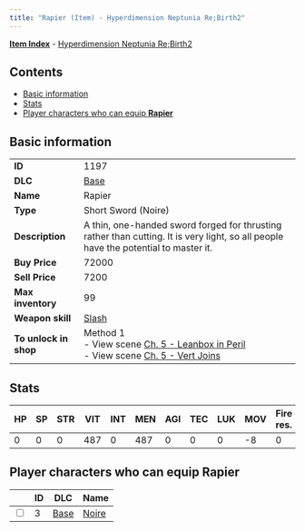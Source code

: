 ```yaml
---
title: "Rapier (Item) - Hyperdimension Neptunia Re;Birth2"
---
```


[**Item Index**](/neptunia/rb2/item/index.html) - [Hyperdimension Neptunia Re;Birth2](/neptunia/rb2)

## Contents

- [Basic information](#basic-information)
- [Stats](#stats)
- [Player characters who can equip **Rapier**](#player-characters-who-can-equip-rapier)

## Basic information

|   |   |
| -- | -- |
| **ID** | 1197 |
| **DLC** | [Base](/neptunia/rb2/dlc/0-base.html) |
| **Name** | Rapier |
| **Type** | Short Sword (Noire) |
| **Description** | A thin, one-handed sword forged for thrusting rather than cutting. It is very light, so all people have the potential to master it. |
| **Buy Price** | 72000 |
| **Sell Price** | 7200 |
| **Max inventory** | 99 |
| **Weapon skill** | [Slash](/neptunia/rb2/skill/0-1002-slash.html) |
| **To unlock in shop** | Method 1<br />- View scene [Ch. 5 - Leanbox in Peril](/neptunia/rb2/scene/0-366-ch-5-leanbox-in-peril.html)<br />- View scene [Ch. 5 - Vert Joins](/neptunia/rb2/scene/0-376-ch-5-vert-joins.html) |

## Stats

| HP | SP | STR | VIT | INT | MEN | AGI | TEC | LUK | MOV | Fire res. | Ice res. | Wind res. | Lightning res. |
| -- | -- | --- | --- | --- | --- | --- | --- | --- | --- | --------- | -------- | --------- | -------------- |
| 0 | 0 | 0 | 487 | 0 | 487 | 0 | 0 | 0 | -8 | 0 | 0 | 0 | 0 |

## Player characters who can equip **Rapier**

|    | ID | DLC | Name |
| -- | -- | --- | ---- |
| <input type="checkbox" id="rb2-player-0-3" class="trackbox" /> | 3 | [Base](/neptunia/rb2/dlc/0-base.html) | [Noire](/neptunia/rb2/player/0-3-noire.html) |